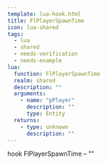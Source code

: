 ```yaml
---
template: lua-hook.html
title: FlPlayerSpawnTime
icon: lua-shared
tags:
  - lua
  - shared
  - needs-verification
  - needs-example
lua:
  function: FlPlayerSpawnTime
  realm: shared
  description: ""
  arguments:
    - name: "pPlayer"
      description: ""
      type: Entity
  returns:
    - type: unknown
      description: ""
---
```


<div class="lua__search__keywords">
hook FlPlayerSpawnTime &#x2013; ""
</div>
